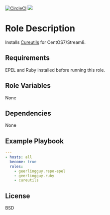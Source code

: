 [![CircleCI](https://circleci.com/gh/ansible-roles-mamono210/cureutils/tree/main.svg?style=svg)](https://circleci.com/gh/ansible-roles-mamono210/cureutils/tree/main)
[![](https://github.com/ansible-roles-matsumura/cureutils/workflows/build/badge.svg)](https://github.com/ansible-roles-matsumura/cureutils/actions?query=workflow%3Abuild)

Role Description
=========

Installs [Cureutils](https://github.com/greymd/cureutils) for CentOS7/Stream8.

Requirements
------------

EPEL and Ruby installed before running this role.

Role Variables
--------------

None

Dependencies
------------

None

Example Playbook
----------------

```YAML
---
- hosts: all
  become: true
  roles:
    - geerlingguy.repo-epel
    - geerlingguy.ruby
    - cureutils
```

License
-------

BSD
